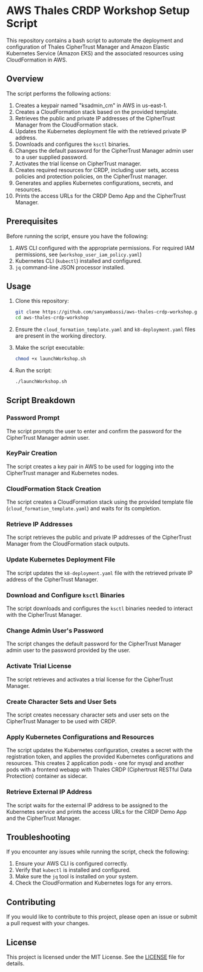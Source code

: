 # AWS Thales CRDP Workshop Setup Script

This repository contains a bash script to automate the deployment and configuration of Thales CipherTrust Manager and Amazon Elastic Kubernetes Service (Amazon EKS) and the associated resources using CloudFormation in AWS.

## Overview

The script performs the following actions:

1. Creates a keypair named "ksadmin_cm" in AWS in us-east-1.
2. Creates a CloudFormation stack based on the provided template.
3. Retrieves the public and private IP addresses of the CipherTrust Manager from the CloudFormation stack.
4. Updates the Kubernetes deployment file with the retrieved private IP address.
5. Downloads and configures the `ksctl` binaries.
6. Changes the default password for the CipherTrust Manager admin user to a user supplied password.
7. Activates the trial license on CipherTrust manager.
8. Creates required resources for CRDP, including user sets, access policies and protection policies, on the CipherTrust manager.
9. Generates and applies Kubernetes configurations, secrets, and resources.
10. Prints the access URLs for the CRDP Demo App and the CipherTrust Manager.

## Prerequisites

Before running the script, ensure you have the following:

1. AWS CLI configured with the appropriate permissions. For required IAM permissions, see (`workshop_user_iam_policy.yaml`)
2. Kubernetes CLI (`kubectl`) installed and configured.
3. `jq` command-line JSON processor installed.

## Usage

1. Clone this repository:
    ```sh
    git clone https://github.com/sanyambassi/aws-thales-crdp-workshop.git
    cd aws-thales-crdp-workshop
    ```

2. Ensure the `cloud_formation_template.yaml` and `k8-deployment.yaml` files are present in the working directory.

3. Make the script executable:
    ```sh
    chmod +x launchWorkshop.sh
    ```

4. Run the script:
    ```sh
    ./launchWorkshop.sh
    ```

## Script Breakdown

### Password Prompt

The script prompts the user to enter and confirm the password for the CipherTrust Manager admin user.

### KeyPair Creation

The script creates a key pair in AWS to be used for logging into the CipherTrust manager and Kubernetes nodes.

### CloudFormation Stack Creation

The script creates a CloudFormation stack using the provided template file (`cloud_formation_template.yaml`) and waits for its completion.

### Retrieve IP Addresses

The script retrieves the public and private IP addresses of the CipherTrust Manager from the CloudFormation stack outputs.

### Update Kubernetes Deployment File

The script updates the `k8-deployment.yaml` file with the retrieved private IP address of the CipherTrust Manager.

### Download and Configure `ksctl` Binaries

The script downloads and configures the `ksctl` binaries needed to interact with the CipherTrust Manager.

### Change Admin User's Password

The script changes the default password for the CipherTrust Manager admin user to the password provided by the user.

### Activate Trial License

The script retrieves and activates a trial license for the CipherTrust Manager.

### Create Character Sets and User Sets

The script creates necessary character sets and user sets on the CipherTrust Manager to be used with CRDP.

### Apply Kubernetes Configurations and Resources

The script updates the Kubernetes configuration, creates a secret with the registration token, and applies the provided Kubernetes configurations and resources. This creates 2 application pods - one for mysql and another pods with a frontend webapp with Thales CRDP (Ciphertrust RESTful Data Protection) container as sidecar. 

### Retrieve External IP Address

The script waits for the external IP address to be assigned to the Kubernetes service and prints the access URLs for the CRDP Demo App and the CipherTrust Manager.

## Troubleshooting

If you encounter any issues while running the script, check the following:

1. Ensure your AWS CLI is configured correctly.
2. Verify that `kubectl` is installed and configured.
3. Make sure the `jq` tool is installed on your system.
4. Check the CloudFormation and Kubernetes logs for any errors.

## Contributing

If you would like to contribute to this project, please open an issue or submit a pull request with your changes.

## License

This project is licensed under the MIT License. See the [LICENSE](LICENSE) file for details.
